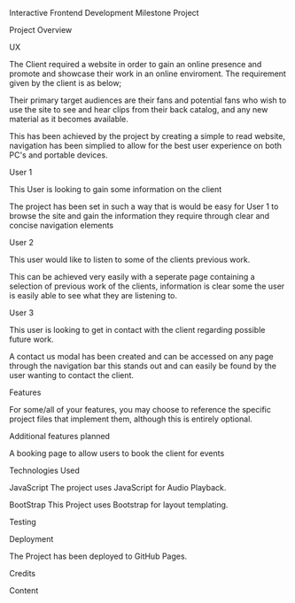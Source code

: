 Interactive Frontend Development Milestone Project

Project Overview

UX

The Client required a website in order to gain an online presence and promote and showcase their work in an online enviroment.
The requirement given by the client is as below;

Their primary target audiences are their fans and potential fans who wish to use the site to see and hear clips from their back catalog, and any new material as it becomes available.

This has been achieved by the project by creating a simple to read website, navigation has been simplied to allow for the best user experience on both PC's and portable devices.

User 1

This User is looking to gain some information on the client

The project has been set in such a way that is would be easy for User 1 to browse the site and gain the information they require through clear and concise navigation elements

User 2

This user would like to listen to some of the clients previous work.

This can be achieved very easily with a seperate page containing a selection of previous work of the clients, information is clear some the user is easily able to see what they are listening to.

User 3

This user is looking to get in contact with the client regarding possible future work.

A contact us modal has been created and can be accessed on any page through the navigation bar this stands out and can easily be found by the user wanting to contact the client.


Features


For some/all of your features, you may choose to reference the specific project files that implement them, although this is entirely optional.

Additional features planned

A booking page to allow users to book the client for events 

Technologies Used

JavaScript
The project uses JavaScript for Audio Playback.

BootStrap
This Project uses Bootstrap for layout templating.


Testing


Deployment

The Project has been deployed to GitHub Pages.


Credits

Content

